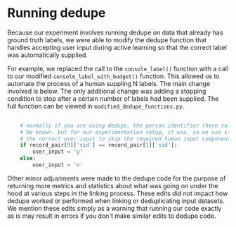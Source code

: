 
# Running dedupe

Because our experiment involves running dedupe on data that already has ground truth labels, we were able to modify the dedupe function that handles accepting user input during active learning so that the correct label was automatically supplied. 

For example, we replaced the call to the `console_label()` function with a call to our modified `console_label_with_budget()` function. This allowed us to automate the process of a human suppling N labels. The main change involved is below. The only additional change was adding a stopping condition to stop after a certain number of labels had been supplied. The full function can be viewed in `modified_dedupe_functions.py`.

```python
    
    # normally if you are using dedupe, the person identifier (here called sid) would not
    # be known. but for our experimentation setup, it was. so we use it to determine
    # the correct user input to skip the required human input component of dedupe.
    if record_pair[0]['sid'] == record_pair[1]['sid']:
        user_input = 'y'
    else:
        user_input = 'n'

```

Other minor adjustments were made to the dedupe code for the purpose of returning more metrics and statistics about what was going on under the hood at various steps in the linking process. These edits did not impact how dedupe worked or performed when linking or deduplicating input datasets. We mention these edits simply as a warning that running our code exactly as is may result in errors if you don't make similar edits to dedupe code.
